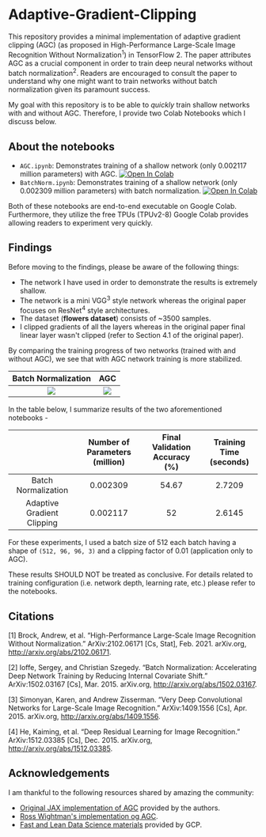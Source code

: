 # Adaptive-Gradient-Clipping
This repository provides a minimal implementation of adaptive gradient clipping (AGC) (as proposed in High-Performance Large-Scale Image Recognition Without Normalization<sup>1</sup>) in TensorFlow 2. The paper attributes AGC as a crucial component in order to train deep neural networks without batch normalization<sup>2</sup>. Readers are encouraged to consult the paper to understand why one might want to train networks without batch normalization given its paramount success. 

My goal with this repository is to be able to _quickly_ train shallow networks with and without AGC. Therefore, I provide two Colab Notebooks which I discuss below. 

## About the notebooks

* `AGC.ipynb`: Demonstrates training of a shallow network (only 0.002117 million parameters) with AGC. [![Open In Colab](https://colab.research.google.com/assets/colab-badge.svg)](https://colab.research.google.com/github/sayakpaul/Adaptive-Gradient-Clipping/blob/main/AGC.ipynb)
* `BatchNorm.ipynb`: Demonstrates training of a shallow network (only 0.002309 million parameters) with batch normalization. [![Open In Colab](https://colab.research.google.com/assets/colab-badge.svg)](https://colab.research.google.com/github/sayakpaul/Adaptive-Gradient-Clipping/blob/main/BatchNorm.ipynb)

Both of these notebooks are end-to-end executable on Google Colab. Furthermore, they utilize the free TPUs (TPUv2-8) Google Colab provides allowing readers to experiment very quickly. 

## Findings

Before moving to the findings, please be aware of the following things:
* The network I have used in order to demonstrate the results is extremely shallow.
* The network is a mini VGG<sup>3</sup> style network whereas the original paper focuses on ResNet<sup>4</sup> style architectures. 
* The dataset (**flowers dataset**) consists of ~3500 samples.
* I clipped gradients of all the layers whereas in the original paper final linear layer wasn't clipped (refer to Section 4.1 of the original paper).

By comparing the training progress of two networks (trained with and without AGC), we see that with AGC network training is more stabilized.

Batch Normalization            |  AGC
:-------------------------:|:-------------------------:
![](https://i.ibb.co/4KXkMDH/image.png)  |  ![](https://i.ibb.co/74Xdsbj/image.png)

In the table below, I summarize results of the two aforementioned notebooks - 

|                            | Number of Parameters (million) | Final Validation Accuracy (%) | Training Time (seconds) |
|:--------------------------:|:------------------------------:|:-----------------------------:|:-----------------------:|
|     Batch Normalization    |            0.002309            |             54.67             |          2.7209         |
| Adaptive Gradient Clipping |            0.002117            |               52              |          2.6145         |

For these experiments, I used a batch size of 512 each batch having a shape of `(512, 96, 96, 3)` and a clipping factor of 0.01 (application only to AGC).

These results SHOULD NOT be treated as conclusive. For details related to training configuration (i.e. network depth, learning rate, etc.) please refer to the notebooks. 

## Citations

[1] Brock, Andrew, et al. “High-Performance Large-Scale Image Recognition Without Normalization.” ArXiv:2102.06171 [Cs, Stat], Feb. 2021. arXiv.org, http://arxiv.org/abs/2102.06171.

[2] Ioffe, Sergey, and Christian Szegedy. “Batch Normalization: Accelerating Deep Network Training by Reducing Internal Covariate Shift.” ArXiv:1502.03167 [Cs], Mar. 2015. arXiv.org, http://arxiv.org/abs/1502.03167.

[3] Simonyan, Karen, and Andrew Zisserman. “Very Deep Convolutional Networks for Large-Scale Image Recognition.” ArXiv:1409.1556 [Cs], Apr. 2015. arXiv.org, http://arxiv.org/abs/1409.1556.

[4] He, Kaiming, et al. “Deep Residual Learning for Image Recognition.” ArXiv:1512.03385 [Cs], Dec. 2015. arXiv.org, http://arxiv.org/abs/1512.03385.

## Acknowledgements

I am thankful to the following resources shared by amazing the community:
* [Original JAX implementation of AGC](https://github.com/deepmind/deepmind-research/blob/master/nfnets/agc_optax.py) provided by the authors. 
* [Ross Wightman's implementation og AGC](https://github.com/rwightman/pytorch-image-models/blob/master/timm/utils/agc.py).
* [Fast and Lean Data Science materials](https://github.com/GoogleCloudPlatform/training-data-analyst/tree/master/courses/fast-and-lean-data-science) provided by GCP. 
